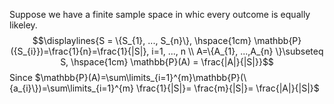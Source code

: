 Suppose we have a finite sample space in whic every outcome is equally likeley. $$\displaylines{S = \{S_{1}, ..., S_{n}\}, \hspace{1cm} \mathbb{P}({S_{i}})=\frac{1}{n}=\frac{1}{|S|}, i=1, ..., n \\ A=\{A_{1}, ...,A_{n} \}\subseteq S, \hspace{1cm} \mathbb{P}(A) = \frac{|A|}{|S|}}$$
Since $\mathbb{P}(A)=\sum\limits_{i=1}^{m}\mathbb{P}(\{a_{i}\})=\sum\limits_{i=1}^{m} \frac{1}{|S|}= \frac{m}{|S|}= \frac{|A|}{|S|}$

